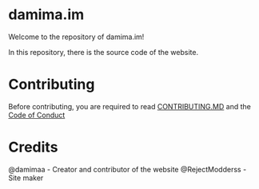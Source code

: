# damima.im
Welcome to the repository of damima.im!

In this repository, there is the source code of the website.

# Contributing
Before contributing, you are required to read [CONTRIBUTING.MD](https://github.com/damimaa/damima.im/blob/main/CONTRIBUTING.md) and the [Code of Conduct](https://github.com/damimaa/damima.im/blob/main/CODE_OF_CONDUCT.md)

# Credits
@damimaa - Creator and contributor of the website
@RejectModderss - Site maker
